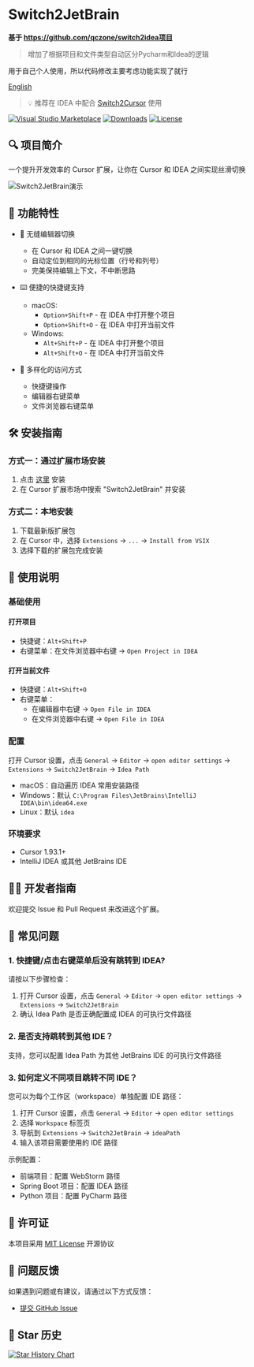 # Switch2JetBrain

**基于 https://github.com/qczone/switch2idea项目**


> 增加了根据项目和文件类型自动区分Pycharm和Idea的逻辑

用于自己个人使用，所以代码修改主要考虑功能实现了就行



[English](README.md)

> 💡 推荐在 IDEA 中配合 [Switch2Cursor](https://github.com/qczone/switch2cursor) 使用

[![Visual Studio Marketplace](https://img.shields.io/visual-studio-marketplace/v/qczone.Switch2JetBrain?label=VS%20Marketplace&style=for-the-badge&logo=visual-studio-code)](https://marketplace.visualstudio.com/items?itemName=qczone.Switch2JetBrain)
[![Downloads](https://img.shields.io/visual-studio-marketplace/d/qczone.Switch2JetBrain?style=for-the-badge&logo=visual-studio-code)](https://marketplace.visualstudio.com/items?itemName=qczone.Switch2JetBrain)
[![License](https://img.shields.io/badge/license-MIT-blue.svg?style=for-the-badge)](LICENSE)

## 🔍 项目简介

一个提升开发效率的 Cursor 扩展，让你在 Cursor 和 IDEA 之间实现丝滑切换

![Switch2JetBrain演示](images/switch-show.gif)

## 🌟 功能特性

- 🚀 无缝编辑器切换

  - 在 Cursor 和 IDEA 之间一键切换
  - 自动定位到相同的光标位置（行号和列号）
  - 完美保持编辑上下文，不中断思路
- ⌨️ 便捷的快捷键支持

  - macOS:
    - `Option+Shift+P` - 在 IDEA 中打开整个项目
    - `Option+Shift+O` - 在 IDEA 中打开当前文件
  - Windows:
    - `Alt+Shift+P` - 在 IDEA 中打开整个项目
    - `Alt+Shift+O` - 在 IDEA 中打开当前文件
- 🔧 多样化的访问方式

  - 快捷键操作
  - 编辑器右键菜单
  - 文件浏览器右键菜单

## 🛠️ 安装指南

### 方式一：通过扩展市场安装

1. 点击 [这里](https://marketplace.visualstudio.com/items?itemName=qczone.Switch2JetBrain) 安装
2. 在 Cursor 扩展市场中搜索 "Switch2JetBrain" 并安装

### 方式二：本地安装

1. 下载最新版扩展包
2. 在 Cursor 中，选择 `Extensions` → `...` → `Install from VSIX`
3. 选择下载的扩展包完成安装

## 🚀 使用说明

### 基础使用

#### 打开项目

- 快捷键：`Alt+Shift+P`
- 右键菜单：在文件浏览器中右键 → `Open Project in IDEA`

#### 打开当前文件

- 快捷键：`Alt+Shift+O`
- 右键菜单：
  - 在编辑器中右键 → `Open File in IDEA`
  - 在文件浏览器中右键 → `Open File in IDEA`

### 配置

打开 Cursor 设置，点击 `General` → `Editor` → `open editor settings` → `Extensions` → `Switch2JetBrain` → `Idea Path`

- macOS：自动遍历 IDEA 常用安装路径
- Windows：默认 `C:\Program Files\JetBrains\IntelliJ IDEA\bin\idea64.exe`
- Linux：默认 `idea`

### 环境要求

- Cursor 1.93.1+
- IntelliJ IDEA 或其他 JetBrains IDE

## 🧑‍💻 开发者指南

欢迎提交 Issue 和 Pull Request 来改进这个扩展。

## 🙋 常见问题

### 1. 快捷键/点击右键菜单后没有跳转到 IDEA?

请按以下步骤检查：

1. 打开 Cursor 设置，点击 `General` → `Editor` → `open editor settings` → `Extensions` → `Switch2JetBrain`
2. 确认 Idea Path 是否正确配置成 IDEA 的可执行文件路径

### 2. 是否支持跳转到其他 IDE？

支持，您可以配置 Idea Path 为其他 JetBrains IDE 的可执行文件路径

### 3. 如何定义不同项目跳转不同 IDE？

您可以为每个工作区（workspace）单独配置 IDE 路径：

1. 打开 Cursor 设置，点击 `General` → `Editor` → `open editor settings`
2. 选择 `Workspace` 标签页
3. 导航到 `Extensions` → `Switch2JetBrain` → `ideaPath`
4. 输入该项目需要使用的 IDE 路径

示例配置：

- 前端项目：配置 WebStorm 路径
- Spring Boot 项目：配置 IDEA 路径
- Python 项目：配置 PyCharm 路径

## 📄 许可证

本项目采用 [MIT License](LICENSE) 开源协议

## 📮 问题反馈

如果遇到问题或有建议，请通过以下方式反馈：

- [提交 GitHub Issue](https://github.com/qczone/Switch2JetBrain/issues)

## 🌟 Star 历史

[![Star History Chart](https://api.star-history.com/svg?repos=qczone/Switch2JetBrain&type=Date)](https://star-history.com/#qczone/Switch2JetBrain&Date)